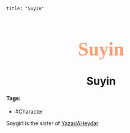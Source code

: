 ```markdown

title: "Suyin"

```

<h1 align="center" style="color: #FF9E71; font-family:pso2_font; font-size:50px;">Suyin </h1>
<h1 align="center">Suyin</h1>

#### Tags:
- #Character

Soygirl is the sister of [YazadAHeydar](PSO2RP/Characters/YazadAHeydar.md)